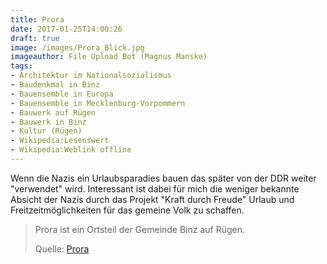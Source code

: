 ```yaml
---
title: Prora
date: 2017-01-25T14:00:26
draft: true
image: /images/Prora_Blick.jpg
imageauthor: File Upload Bot (Magnus Manske)
tags:
- Architektur im Nationalsozialismus
- Baudenkmal in Binz
- Bauensemble in Europa
- Bauensemble in Mecklenburg-Vorpommern
- Bauwerk auf Rügen
- Bauwerk in Binz
- Kultur (Rügen)
- Wikipedia:Lesenswert
- Wikipedia:Weblink offline
---
```


Wenn die Nazis ein Urlaubsparadies bauen das später von der DDR weiter
"verwendet" wird. Interessant ist dabei für mich die weniger bekannte
Absicht der Nazis durch das Projekt "Kraft durch Freude" Urlaub und
Freitzeitmöglichkeiten für das gemeine Volk zu schaffen.

> Prora ist ein Ortsteil der Gemeinde Binz auf Rügen.
>
> Quelle: [Prora](https://de.wikipedia.org/wiki/Prora)

